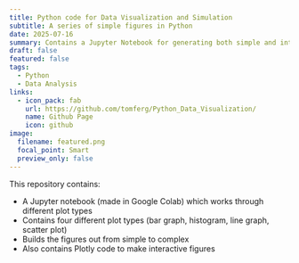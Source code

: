 ```yaml
---
title: Python code for Data Visualization and Simulation
subtitle: A series of simple figures in Python
date: 2025-07-16
summary: Contains a Jupyter Notebook for generating both simple and interactive figures in Python
draft: false
featured: false
tags:
  - Python
  - Data Analysis
links:
  - icon_pack: fab
    url: https://github.com/tomferg/Python_Data_Visualization/
    name: Github Page
    icon: github
image:
  filename: featured.png
  focal_point: Smart
  preview_only: false
---
```


This repository contains:

* A Jupyter notebook (made in Google Colab) which works through different plot types
* Contains four different plot types (bar graph, histogram, line graph, scatter plot)
* Builds the figures out from simple to complex
* Also contains Plotly code to make interactive figures
